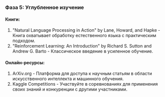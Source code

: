 ### Фаза 5: Углубленное изучение

#### Книги:
1. "Natural Language Processing in Action" by Lane, Howard, and Hapke - Книга охватывает обработку естественного языка с практическим подходом.
2. "Reinforcement Learning: An Introduction" by Richard S. Sutton and Andrew G. Barto - Классическое введение в усиленное обучение.

#### Онлайн-ресурсы:
1. ArXiv.org - Платформа для доступа к научным статьям в области искусственного интеллекта и машинного обучения.
2. Kaggle Competitions - Участвуйте в соревнованиях для применения своих знаний и конкуренции с другими участниками.